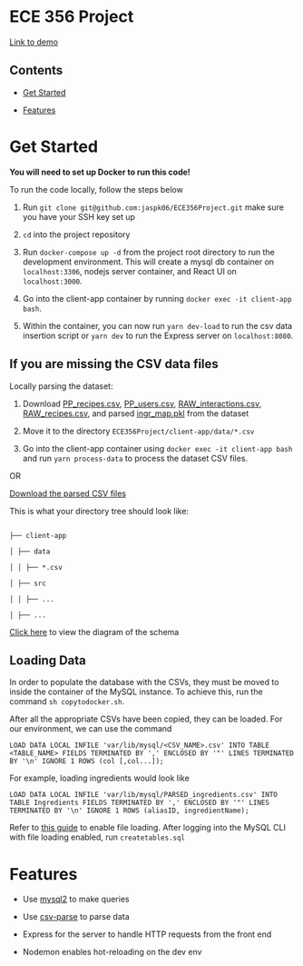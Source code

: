 
# ECE 356 Project
[Link to demo](https://uofwaterloo-my.sharepoint.com/:v:/g/personal/az3khan_uwaterloo_ca/EejngU-01nBBuyp5KAC2kOABgwkM9WrUGySFtfxXXSpEIw?e=O6UPn9)
  

## Contents

-  [Get Started](#get-started)

-  [Features](#features)

  

# Get Started

  

**You will need to set up Docker to run this code!**

  

To run the code locally, follow the steps below

1. Run `git clone git@github.com:jaspk06/ECE356Project.git` make sure you have your SSH key set up

2.  `cd` into the project repository

3. Run `docker-compose up -d` from the project root directory to run the development environment. This will create a mysql db container on `localhost:3306`, nodejs server container, and React UI on `localhost:3000`.

4. Go into the client-app container by running `docker exec -it client-app bash`.

5. Within the container, you can now run `yarn dev-load` to run the csv data insertion script or `yarn dev` to run the Express server on `localhost:8080`.

  

## If you are missing the CSV data files

Locally parsing the dataset:
1. Download [PP_recipes.csv](https://www.kaggle.com/shuyangli94/food-com-recipes-and-user-interactions?select=PP_recipes.csv), [PP_users.csv](https://www.kaggle.com/shuyangli94/food-com-recipes-and-user-interactions?select=PP_users.csv), [RAW_interactions.csv](https://www.kaggle.com/shuyangli94/food-com-recipes-and-user-interactions?select=RAW_interactions.csv), [RAW_recipes.csv](https://www.kaggle.com/shuyangli94/food-com-recipes-and-user-interactions?select=RAW_recipes.csv), and parsed [ingr_map.pkl](https://www.kaggle.com/shuyangli94/food-com-recipes-and-user-interactions?select=ingr_map.pkl) from the dataset

2. Move it to the directory `ECE356Project/client-app/data/*.csv`
3. Go into the client-app container using `docker exec -it client-app bash` and run `yarn process-data` to process the dataset CSV files.

OR

[Download the parsed CSV files](https://drive.google.com/drive/folders/1D_Vd6cjL7tTgIL8spZp-c6kjpFtAEhtG?usp=sharing)

This is what your directory tree should look like:

```

├── client-app

│ ├── data

│ │ ├── *.csv

│ ├── src

│ │ ├── ...

│ ├── ...

```

[Click here](https://dbdiagram.io/d/61a168448c901501c0d4b260) to view the diagram of the schema

  ## Loading Data
In order to populate the database with the CSVs, they must be moved to inside the container of the MySQL instance. To achieve this, run the command 
`sh copytodocker.sh`.

After all the appropriate CSVs have been copied, they can be loaded. For our environment, we can use the command 

    LOAD DATA LOCAL INFILE 'var/lib/mysql/<CSV_NAME>.csv' INTO TABLE <TABLE_NAME> FIELDS TERMINATED BY ',' ENCLOSED BY '"' LINES TERMINATED BY '\n' IGNORE 1 ROWS (col [,col...]);
For example, loading ingredients would look like

    LOAD DATA LOCAL INFILE 'var/lib/mysql/PARSED_ingredients.csv' INTO TABLE Ingredients FIELDS TERMINATED BY ',' ENCLOSED BY '"' LINES TERMINATED BY '\n' IGNORE 1 ROWS (aliasID, ingredientName);
    
Refer to [this guide](https://stackoverflow.com/a/60717467/13013612) to enable file loading. After logging into the MySQL CLI with file loading enabled, run `createtables.sql`

# Features

  

- Use [mysql2](https://github.com/sidorares/node-mysql2) to make queries

- Use [csv-parse](https://github.com/adaltas/node-csv) to parse data

- Express for the server to handle HTTP requests from the front end

- Nodemon enables hot-reloading on the dev env
